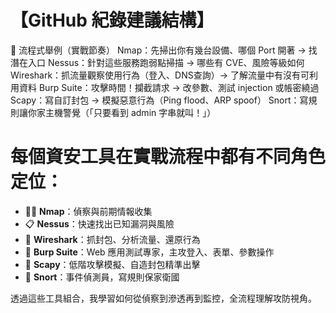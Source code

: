 # 【GitHub 紀錄建議結構】
🎯 流程式舉例（實戰節奏）
Nmap：先掃出你有幾台設備、哪個 Port 開著 → 找潛在入口
Nessus：針對這些服務跑弱點掃描 → 哪些有 CVE、風險等級如何
Wireshark：抓流量觀察使用行為（登入、DNS查詢）→ 了解流量中有沒有可利用資料
Burp Suite：攻擊時間！攔截請求 → 改參數、測試 injection 或帳密繞過
Scapy：寫自訂封包 → 模擬惡意行為（Ping flood、ARP spoof）
Snort：寫規則讓你家主機警覺（「只要看到 admin 字串就叫！」）

# 每個資安工具在實戰流程中都有不同角色定位：
- 🕵️‍♂️ **Nmap**：偵察與前期情報收集
- 📋 **Nessus**：快速找出已知漏洞與風險
- 🧐 **Wireshark**：抓封包、分析流量、還原行為
- 🐍 **Burp Suite**：Web 應用測試專家，主攻登入、表單、參數操作
- 🔧 **Scapy**：低階攻擊模擬、自造封包精準出擊
- 🚨 **Snort**：事件偵測員，寫規則保家衛國

透過這些工具組合，我學習如何從偵察到滲透再到監控，全流程理解攻防視角。


